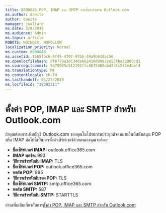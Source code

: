```yaml
---
title: 8000043 POP, IMAP และ SMTP การตั้งค่าสำหรับ Outlook.com
ms.author: daeite
author: daeite
manager: joallard
ms.date: 3/8/2019
ms.audience: Admin
ms.topic: article
ROBOTS: NOINDEX, NOFOLLOW
localization_priority: Normal
ms.custom: 8000043
ms.assetid: 16b5fbc6-6f45-4707-97bb-49a9b610ac56
ms.openlocfilehash: 0fb770a3dc34da662410d8992ce53fba32006cd1
ms.sourcegitcommit: 9d78905c512192ffc4675468abd2efc5f2e4baf4
ms.translationtype: MT
ms.contentlocale: th-TH
ms.lasthandoff: 04/23/2019
ms.locfileid: "32392311"
---
```

# <a name="pop-imap-and-smtp-settings-for-outlookcom"></a>ตั้งค่า POP, IMAP และ SMTP สำหรับ Outlook.com

ถ้าคุณต้องการเพิ่มบัญชี Outlook.com ของคุณในโปรแกรมประยุกต์จดหมายอื่นที่สนับสนุน POP หรือ IMAP ต่อไปนี้เป็นการตั้งค่าเซิร์ฟเวอร์ด้วยตนเองคุณจะต้อง:
  
- **ชื่อเซิร์ฟเวอร์ IMAP:** outlook.office365.com 
- **IMAP พอร์ต:** 993   
- **วิธีการเข้ารหัสลับ IMAP:** TLS   
- **ชื่อเซิร์ฟเวอร์ POP:** outlook.office365.com  
- **พอร์ต POP:** 995  
- **วิธีการเข้ารหัสลับของ POP:** TLS  
- **ชื่อเซิร์ฟเวอร์ SMTP:** smtp.office365.com 
- **พอร์ต SMTP:** 587 
- **วิธีการเข้ารหัสลับ SMTP:** STARTTLS 

อ่านเพิ่มเติมเกี่ยวกับการ[ตั้งค่า POP, IMAP และ SMTP สำหรับ Outlook.com](https://go.microsoft.com/fwlink/p/?linkid=2001402&amp;clcid=0x409)